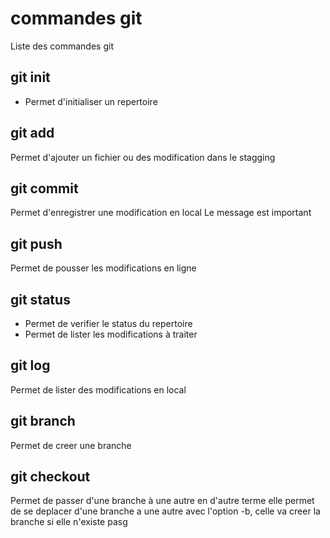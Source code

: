 # commandes git

Liste des commandes git

## git init
- Permet d'initialiser un repertoire

## git add
Permet d'ajouter un fichier ou des modification dans le stagging

## git commit
Permet d'enregistrer une modification en local
Le message est important

## git push
Permet de pousser les modifications en ligne

## git status
- Permet de verifier le status du repertoire
- Permet de lister les modifications à traiter

## git log
Permet de lister des modifications en local

## git branch
Permet de creer une branche

## git checkout 
Permet de passer d'une branche à une autre
en d'autre terme elle permet de se deplacer d'une branche a une autre
avec l'option -b, celle va creer la branche si elle n'existe pasg
